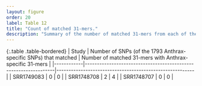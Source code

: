 ```yaml
---
layout: figure
order: 20
label: Table 12
title: "Count of matched 31-mers."
description: "Summary of the number of matched 31-mers from each of the 3 NY Subway sytem Anthrax positve samples with the 1793 Anthrax-specific 31-mers."
---
```


{:.table .table-bordered}
| Study      | Number of SNPs (of the 1793 Anthrax-specific SNPs) that matched | Number of matched 31-mers with Anthrax-specific 31-mers |
|------------|-----------------------------------------------------------------|---------------------------------------------------------|
| SRR1749083 | 0                                                               | 0                                                       |
| SRR1748708 | 2                                                               | 4                                                       |
| SRR1748707 | 0                                                               | 0​                                                       |
